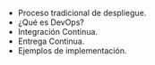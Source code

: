 <h1 class="title" style="display:none">Puntos a tratar</h1>

- Proceso tradicional de despliegue.
- ¿Qué es DevOps?
- Integración Continua.
- Entrega Continua.
- Ejemplos de implementación.
